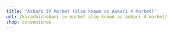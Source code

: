 ```yaml
---
title: "Askari IV Market (also known as Askari 4 Market)"
url: /karachi/askari-iv-market-also-known-as-askari-4-market/
shop: convenience
---
```

